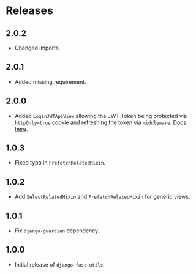 # Releases

## 2.0.2

- Changed imports.

## 2.0.1

- Added missing requirement.

## 2.0.0

- Added `LoginJWTApiView` allowing the JWT Token being protected via `httpOnly=true` cookie
  and refreshing the token via `middleware`. [Docs here](./views/auth.md).

## 1.0.3

- Fixed typo in `PrefetchRelatedMixin`.

## 1.0.2

- Add `SelectRelatedMixin` and `PrefetchRelatedMixin` for generic views.

## 1.0.1

- Fix `django-guardian` dependency.

## 1.0.0

- Initial release of `django-fast-utils`.
